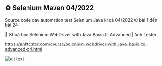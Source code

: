 ## ♻️ Selenium Maven 04/2022
Source code dạy automation test Selenium Java khoá 04/2022 từ bài 1 đến bài 24

🔅 Khoá học Selenium WebDriver with Java Basic to Advanced | Anh Tester

https://anhtester.com/course/selenium-webdriver-with-java-basic-to-advanced-c4.html

![alt text](https://anhtester.com/uploads/logo/logo_anh_tester_github_v3.jpg)
